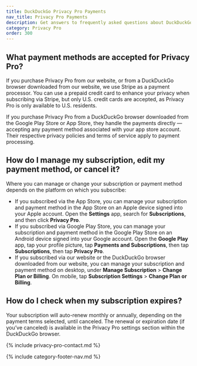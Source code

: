 ```yaml
---
title: DuckDuckGo Privacy Pro Payments
nav_title: Privacy Pro Payments
description: Get answers to frequently asked questions about DuckDuckGo’s Privacy Pro subscription that includes VPN, Personal Information Removal, and Identity Theft Restoration.
category: Privacy Pro
order: 300
---
```


## What payment methods are accepted for Privacy Pro?

If you purchase Privacy Pro from our website, or from a DuckDuckGo browser downloaded from our website, we use Stripe as a payment processor. You can use a prepaid credit card to enhance your privacy when subscribing via Stripe, but only U.S. credit cards are accepted, as Privacy Pro is only available to U.S. residents.

If you purchase Privacy Pro from a DuckDuckGo browser downloaded from the Google Play Store or App Store, they handle the payments directly — accepting any payment method associated with your app store account. Their respective privacy policies and terms of service apply to payment processing.

## How do I manage my subscription, edit my payment method, or cancel it?

Where you can manage or change your subscription or payment method depends on the platform on which you subscribe:

-   If you subscribed via the App Store, you can manage your subscription and payment method in the App Store on an Apple device signed into your Apple account. Open the **Settings** app, search for **Subscriptions**, and then click **Privacy Pro**.
-   If you subscribed via Google Play Store, you can manage your subscription and payment method in the Google Play Store on an Android device signed into your Google account. Open the **Google Play** app, tap your profile picture, tap **Payments and Subscriptions**, then tap **Subscriptions**, then tap **Privacy Pro**.
-   If you subscribed via our website or the DuckDuckGo browser downloaded from our website, you can manage your subscription and payment method on desktop, under **Manage Subscription** > **Change Plan or Billing**. On mobile, tap **Subscription Settings** > **Change Plan or Billing**.

## How do I check when my subscription expires?

Your subscription will auto-renew monthly or annually, depending on the payment terms selected, until canceled. The renewal or expiration date (if you’ve canceled) is available in the Privacy Pro settings section within the DuckDuckGo browser.

{% include privacy-pro-contact.md %}

{% include category-footer-nav.md %}
